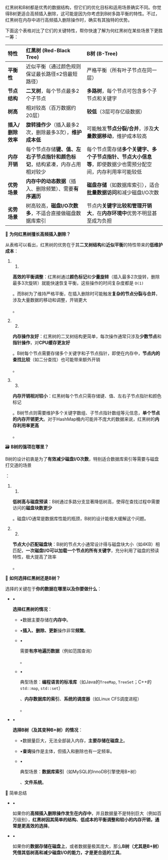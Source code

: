 红黑树和B树都是优秀的数据结构，但它们的优化目标和适用场景确实不同。你觉得B树更适合高频插入删除，这可能是因为你考虑到B树多路平衡的特性。不过，红黑树在内存中进行高频插入删除操作时，确实有其独特的优势。

下面这个表格对比了它们的关键特性，帮你快速了解为何红黑树在某些场景下更胜一筹：

| 特性              | 红黑树 (Red-Black Tree)                                      | B树 (B-Tree)                                                 |
| :---------------- | :----------------------------------------------------------- | :----------------------------------------------------------- |
| **平衡性**        | 近似平衡（通过颜色规则保证最长路径≤2倍最短路径）             | 严格平衡（所有叶子节点在同一层）                             |
| **节点结构**      | **二叉树**，每个节点最多2个子节点                            | **多路树**，每个节点可包含多个子节点和关键字                 |
| **树高**          | 相对较高（百万数据约20层）                                   | **较低**（3层可存亿级数据）                                  |
| **插入/删除效率** | **旋转操作少**（插入最多2次，删除最多3次），**维护成本低**   | 可能触发**节点分裂/合并**，涉及**大量数据移动**，维护成本较高 |
| **内存开销**      | 每个节点存储**键、值、左右子节点指针和颜色标记**，结构紧凑，内存占用相对较少 | 每个节点需存储**多个关键字、多个子节点指针、节点大小信息等**，即使数据少也需预分配空间，内存利用率可能较低 |
| **优势场景**      | **内存中的动态数据**（插入、删除频繁）、需要**有序遍历**     | **磁盘存储**（如数据库索引），适合**批量数据访问**和减少磁盘I/O次数 |
| **劣势场景**      | 树高较高，**磁盘I/O次数多**，不适合直接做磁盘数据库索引      | 节点内**关键字比较和管理开销大**，在**内存环境中**优势不明显甚至成为负担 |

🧠 **为何红黑树擅长高频插入删除？**

从表格可以看出，红黑树的优势在于其**二叉树结构**和**近似平衡**的特性带来的**低维护成本**：

1. 1.

   **高效的平衡调整**：红黑树通过**颜色标记**和**少量旋转**（插入最多2次旋转，删除最多3次旋转）就能快速恢复平衡，这些操作的时间复杂度都是 `O(1)`

   。而B树为了维持严格平衡，在插入删除时可能触发**复杂的节点分裂与合并**，涉及大量数据的移动和调整，开销更大

   。

2. 2.

   **内存操作友好**：红黑树的二叉树结构更简单，每次操作通常只涉及**少数节点**和**指针操作**，对**CPU缓存更友好**

   。B树每个节点需要存储多个关键字和子节点指针，即使在内存中，**节点内的查找比较**（如二分查找）也可能带来额外开销

   。

3. 3.

   **内存开销相对较小**：红黑树每个节点只需存储键、值、左右子节点指针和颜色标记

   。B树节点则需要维护多个关键字数组、子节点指针数组等元信息，**单个节点的内存开销更大**。对于HashMap桶内可能并不庞大的数据来说，红黑树的**内存利用率更高**

   。

🗃️ **B树的强项在哪里？**

B树的设计初衷是为了**有效减少磁盘I/O次数**，特别适合数据库索引等需要与磁盘打交道的场景

：



1. 1.

   **低树高与磁盘预读**：B树通过多路分支显著降低树高，使得在查找过程中需要访问的**磁盘块数更少**

   。磁盘I/O通常是数据库性能的瓶颈，B树的设计能极大缓解这个问题。

2. 2.

   **节点大小匹配磁盘块**：B树的节点大小通常设计得与磁盘块大小（如4KB）相匹配，**一次磁盘I/O可以加载一个节点的所有关键字**，充分利用了磁盘的预读特性，极大提高了效率

   。

🤔 **如何选择红黑树还是B树？**

选择的关键在于**你的数据在哪里以及你要做什么**：

- •

  **选择红黑树的情况**：

  - •数据主要存储在**内存中**。

  - •**插入、删除、更新**操作非常**频繁**。

  - •

    需要**有序地遍历数据**（例如范围查询）

    。

  - •

    典型场景：**编程语言的标准库**（如Java的`TreeMap`, `TreeSet`；C++的`std::map`, `std::set`）

    、**内存数据库的索引**、**系统的调度器**（如Linux CFS调度进程）

    。

- •

  **选择B树（及其变种B+树）的情况**：

  - •数据量巨大，无法全部装入内存，**主要存储在磁盘上**。

  - •**查询**操作是主体，但插入和删除也有一定频率。

  - •

    典型场景：**数据库索引**（如MySQL的InnoDB引擎使用B+树）

    、**文件系统**。

💎 简单总结

- •

  如果你的**高频插入删除操作发生在内存中**，并且数据量不是特别巨大（例如百万级别），**红黑树因其简单的结构、低成本的平衡调整和较小的内存开销，通常是更高效的选择**。

- •

  如果你的**数据存储在磁盘上**，或者数据量极其庞大，那么**B树（尤其是B+树）凭借其低树高和减少磁盘I/O的能力，才是更合适的工具**。